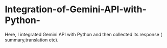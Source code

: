 # Integration-of-Gemini-API-with-Python-
Here, I integrated Gemini API with Python and then collected its response ( summary,translation etc).
